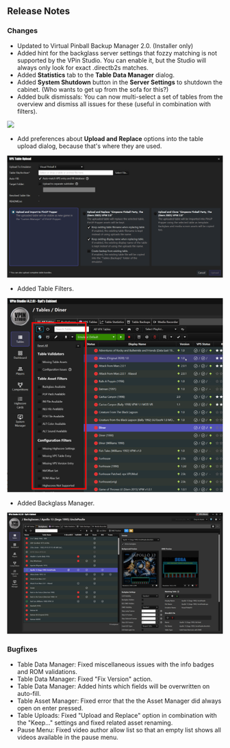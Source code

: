 ## Release Notes

### Changes

- Updated to Virtual Pinball Backup Manager 2.0. (Installer only)
- Added hint for the backglass server settings that fozzy matching is not supported by the VPin Studio. You can enable it, but the Studio will always only look for exact .directb2s matches.
- Added **Statistics** tab to the **Table Data Manager** dialog.
- Added **System Shutdown** button in the **Server Settings** to shutdown the cabinet. (Who wants to get up from the sofa for this?)
- Added bulk dismissals: You can now multi-select a set of tables from the overview and dismiss all issues for these (useful in combination with filters).

<img src="https://raw.githubusercontent.com/syd711/vpin-studio/main/documentation/tables/validation-error-bulk.png" width="600" />

- Add preferences about **Upload and Replace** options into the table upload dialog, because that's where they are used.

<img src="https://raw.githubusercontent.com/syd711/vpin-studio/main/documentation/tables/uploads.png" width="600" />

- Added Table Filters.

<img src="https://raw.githubusercontent.com/syd711/vpin-studio/main/documentation/tables/filters.png" width="600" />

- Added Backglass Manager.

<img src="https://raw.githubusercontent.com/syd711/vpin-studio/main/documentation/tables/backglass-manager.png" width="600" />


### Bugfixes

- Table Data Manager: Fixed miscellaneous issues with the info badges and ROM validations.
- Table Data Manager: Fixed "Fix Version" action.
- Table Data Manager: Added hints which fields will be overwritten on auto-fill.
- Table Asset Manager: Fixed error that the the Asset Manager did always open on enter pressed.
- Table Uploads: Fixed "Upload and Replace" option in combination with the "Keep..." settings and fixed related asset renaming.
- Pause Menu: Fixed video author allow list so that an empty list shows all videos available in the pause menu. 
